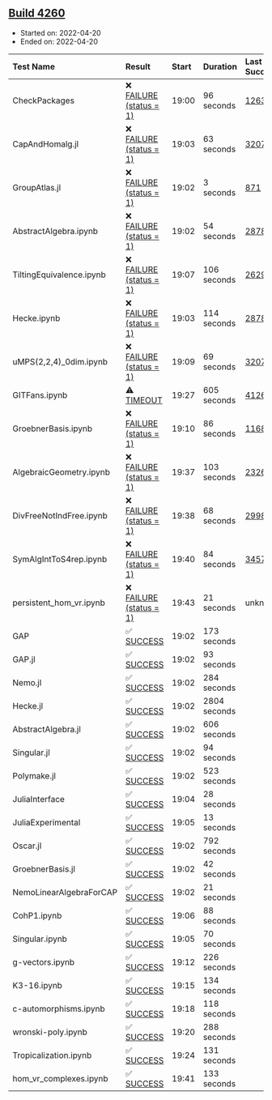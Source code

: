 ## [Build 4260](https://oscarci.mathematik.uni-kl.de/job/oscar-stable/4260/)

* Started on: 2022-04-20
* Ended on: 2022-04-20

| Test Name    | Result | Start | Duration | Last Success | First Failure |
|:-------------|:-------|:------|:---------|:-------------|:--------------|
| CheckPackages | ❌ [FAILURE (status = 1)](https://oscarci.mathematik.uni-kl.de/job/oscar-stable/4260/artifact/logs/build-4260/CheckPackages.log) | 19:00 | 96 seconds | [1263](https://oscarci.mathematik.uni-kl.de/job/oscar-stable/1263/) | [1264](https://oscarci.mathematik.uni-kl.de/job/oscar-stable/1264/) |
| CapAndHomalg.jl | ❌ [FAILURE (status = 1)](https://oscarci.mathematik.uni-kl.de/job/oscar-stable/4260/artifact/logs/build-4260/CapAndHomalg.jl.log) | 19:03 | 63 seconds | [3207](https://oscarci.mathematik.uni-kl.de/job/oscar-stable/3207/) | [3208](https://oscarci.mathematik.uni-kl.de/job/oscar-stable/3208/) |
| GroupAtlas.jl | ❌ [FAILURE (status = 1)](https://oscarci.mathematik.uni-kl.de/job/oscar-stable/4260/artifact/logs/build-4260/GroupAtlas.jl.log) | 19:02 | 3 seconds | [871](https://oscarci.mathematik.uni-kl.de/job/oscar-stable/871/) | [872](https://oscarci.mathematik.uni-kl.de/job/oscar-stable/872/) |
| AbstractAlgebra.ipynb | ❌ [FAILURE (status = 1)](https://oscarci.mathematik.uni-kl.de/job/oscar-stable/4260/artifact/logs/build-4260/AbstractAlgebra.ipynb.log) | 19:02 | 54 seconds | [2878](https://oscarci.mathematik.uni-kl.de/job/oscar-stable/2878/) | [2879](https://oscarci.mathematik.uni-kl.de/job/oscar-stable/2879/) |
| TiltingEquivalence.ipynb | ❌ [FAILURE (status = 1)](https://oscarci.mathematik.uni-kl.de/job/oscar-stable/4260/artifact/logs/build-4260/TiltingEquivalence.ipynb.log) | 19:07 | 106 seconds | [2629](https://oscarci.mathematik.uni-kl.de/job/oscar-stable/2629/) | [2630](https://oscarci.mathematik.uni-kl.de/job/oscar-stable/2630/) |
| Hecke.ipynb | ❌ [FAILURE (status = 1)](https://oscarci.mathematik.uni-kl.de/job/oscar-stable/4260/artifact/logs/build-4260/Hecke.ipynb.log) | 19:03 | 114 seconds | [2878](https://oscarci.mathematik.uni-kl.de/job/oscar-stable/2878/) | [2879](https://oscarci.mathematik.uni-kl.de/job/oscar-stable/2879/) |
| uMPS(2,2,4)_0dim.ipynb | ❌ [FAILURE (status = 1)](https://oscarci.mathematik.uni-kl.de/job/oscar-stable/4260/artifact/logs/build-4260/uMPS-2-2-4-_0dim.ipynb.log) | 19:09 | 69 seconds | [3207](https://oscarci.mathematik.uni-kl.de/job/oscar-stable/3207/) | [3208](https://oscarci.mathematik.uni-kl.de/job/oscar-stable/3208/) |
| GITFans.ipynb | ⚠ [TIMEOUT](https://oscarci.mathematik.uni-kl.de/job/oscar-stable/4260/artifact/logs/build-4260/GITFans.ipynb.log) | 19:27 | 605 seconds | [4126](https://oscarci.mathematik.uni-kl.de/job/oscar-stable/4126/) | [4127](https://oscarci.mathematik.uni-kl.de/job/oscar-stable/4127/) |
| GroebnerBasis.ipynb | ❌ [FAILURE (status = 1)](https://oscarci.mathematik.uni-kl.de/job/oscar-stable/4260/artifact/logs/build-4260/GroebnerBasis.ipynb.log) | 19:10 | 86 seconds | [1168](https://oscarci.mathematik.uni-kl.de/job/oscar-stable/1168/) | [1169](https://oscarci.mathematik.uni-kl.de/job/oscar-stable/1169/) |
| AlgebraicGeometry.ipynb | ❌ [FAILURE (status = 1)](https://oscarci.mathematik.uni-kl.de/job/oscar-stable/4260/artifact/logs/build-4260/AlgebraicGeometry.ipynb.log) | 19:37 | 103 seconds | [2326](https://oscarci.mathematik.uni-kl.de/job/oscar-stable/2326/) | [2327](https://oscarci.mathematik.uni-kl.de/job/oscar-stable/2327/) |
| DivFreeNotIndFree.ipynb | ❌ [FAILURE (status = 1)](https://oscarci.mathematik.uni-kl.de/job/oscar-stable/4260/artifact/logs/build-4260/DivFreeNotIndFree.ipynb.log) | 19:38 | 68 seconds | [2998](https://oscarci.mathematik.uni-kl.de/job/oscar-stable/2998/) | [2999](https://oscarci.mathematik.uni-kl.de/job/oscar-stable/2999/) |
| SymAlgIntToS4rep.ipynb | ❌ [FAILURE (status = 1)](https://oscarci.mathematik.uni-kl.de/job/oscar-stable/4260/artifact/logs/build-4260/SymAlgIntToS4rep.ipynb.log) | 19:40 | 84 seconds | [3457](https://oscarci.mathematik.uni-kl.de/job/oscar-stable/3457/) | [3458](https://oscarci.mathematik.uni-kl.de/job/oscar-stable/3458/) |
| persistent_hom_vr.ipynb | ❌ [FAILURE (status = 1)](https://oscarci.mathematik.uni-kl.de/job/oscar-stable/4260/artifact/logs/build-4260/persistent_hom_vr.ipynb.log) | 19:43 | 21 seconds | unknown | unknown |
| GAP | ✅ [SUCCESS](https://oscarci.mathematik.uni-kl.de/job/oscar-stable/4260/artifact/logs/build-4260/GAP.log) | 19:02 | 173 seconds |  |  |
| GAP.jl | ✅ [SUCCESS](https://oscarci.mathematik.uni-kl.de/job/oscar-stable/4260/artifact/logs/build-4260/GAP.jl.log) | 19:02 | 93 seconds |  |  |
| Nemo.jl | ✅ [SUCCESS](https://oscarci.mathematik.uni-kl.de/job/oscar-stable/4260/artifact/logs/build-4260/Nemo.jl.log) | 19:02 | 284 seconds |  |  |
| Hecke.jl | ✅ [SUCCESS](https://oscarci.mathematik.uni-kl.de/job/oscar-stable/4260/artifact/logs/build-4260/Hecke.jl.log) | 19:02 | 2804 seconds |  |  |
| AbstractAlgebra.jl | ✅ [SUCCESS](https://oscarci.mathematik.uni-kl.de/job/oscar-stable/4260/artifact/logs/build-4260/AbstractAlgebra.jl.log) | 19:02 | 606 seconds |  |  |
| Singular.jl | ✅ [SUCCESS](https://oscarci.mathematik.uni-kl.de/job/oscar-stable/4260/artifact/logs/build-4260/Singular.jl.log) | 19:02 | 94 seconds |  |  |
| Polymake.jl | ✅ [SUCCESS](https://oscarci.mathematik.uni-kl.de/job/oscar-stable/4260/artifact/logs/build-4260/Polymake.jl.log) | 19:02 | 523 seconds |  |  |
| JuliaInterface | ✅ [SUCCESS](https://oscarci.mathematik.uni-kl.de/job/oscar-stable/4260/artifact/logs/build-4260/JuliaInterface.log) | 19:04 | 28 seconds |  |  |
| JuliaExperimental | ✅ [SUCCESS](https://oscarci.mathematik.uni-kl.de/job/oscar-stable/4260/artifact/logs/build-4260/JuliaExperimental.log) | 19:05 | 13 seconds |  |  |
| Oscar.jl | ✅ [SUCCESS](https://oscarci.mathematik.uni-kl.de/job/oscar-stable/4260/artifact/logs/build-4260/Oscar.jl.log) | 19:02 | 792 seconds |  |  |
| GroebnerBasis.jl | ✅ [SUCCESS](https://oscarci.mathematik.uni-kl.de/job/oscar-stable/4260/artifact/logs/build-4260/GroebnerBasis.jl.log) | 19:02 | 42 seconds |  |  |
| NemoLinearAlgebraForCAP | ✅ [SUCCESS](https://oscarci.mathematik.uni-kl.de/job/oscar-stable/4260/artifact/logs/build-4260/NemoLinearAlgebraForCAP.log) | 19:02 | 21 seconds |  |  |
| CohP1.ipynb | ✅ [SUCCESS](https://oscarci.mathematik.uni-kl.de/job/oscar-stable/4260/artifact/logs/build-4260/CohP1.ipynb.log) | 19:06 | 88 seconds |  |  |
| Singular.ipynb | ✅ [SUCCESS](https://oscarci.mathematik.uni-kl.de/job/oscar-stable/4260/artifact/logs/build-4260/Singular.ipynb.log) | 19:05 | 70 seconds |  |  |
| g-vectors.ipynb | ✅ [SUCCESS](https://oscarci.mathematik.uni-kl.de/job/oscar-stable/4260/artifact/logs/build-4260/g-vectors.ipynb.log) | 19:12 | 226 seconds |  |  |
| K3-16.ipynb | ✅ [SUCCESS](https://oscarci.mathematik.uni-kl.de/job/oscar-stable/4260/artifact/logs/build-4260/K3-16.ipynb.log) | 19:15 | 134 seconds |  |  |
| c-automorphisms.ipynb | ✅ [SUCCESS](https://oscarci.mathematik.uni-kl.de/job/oscar-stable/4260/artifact/logs/build-4260/c-automorphisms.ipynb.log) | 19:18 | 118 seconds |  |  |
| wronski-poly.ipynb | ✅ [SUCCESS](https://oscarci.mathematik.uni-kl.de/job/oscar-stable/4260/artifact/logs/build-4260/wronski-poly.ipynb.log) | 19:20 | 288 seconds |  |  |
| Tropicalization.ipynb | ✅ [SUCCESS](https://oscarci.mathematik.uni-kl.de/job/oscar-stable/4260/artifact/logs/build-4260/Tropicalization.ipynb.log) | 19:24 | 131 seconds |  |  |
| hom_vr_complexes.ipynb | ✅ [SUCCESS](https://oscarci.mathematik.uni-kl.de/job/oscar-stable/4260/artifact/logs/build-4260/hom_vr_complexes.ipynb.log) | 19:41 | 133 seconds |  |  |
